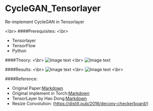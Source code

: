 # CycleGAN_Tensorlayer
Re-implement CycleGAN in Tensorlayer


<\br>
####Prerequisites:
<\br>
* Tensorlayer
* TensorFlow
* Python


####Theory:
<\br>
![Image text](https://github.com/luoxier/CycleGAN_Tensorlayer/blob/master/figures/generator.png)
<\br>
![Image text](https://github.com/luoxier/CycleGAN_Tensorlayer/blob/master/figures/discriminator.png)

####Results:
<\br>
![Image text](https://github.com/luoxier/CycleGAN_Tensorlayer/blob/master/figures/result.png)
<\br>
![Image text](https://github.com/luoxier/CycleGAN_Tensorlayer/blob/master/figures/result2.png)
<\br>

####Reference:

* Original Paper:[Markdown](https://arxiv.org/pdf/1703.10593.pdf)
* Original implement in Torch:[Markdown](https://github.com/junyanz/CycleGAN/)
* TensorLayer by Hao Dong:[Markdown](https://github.com/zsdonghao/tensorlayer)
* Resize Convolution: (https://distill.pub/2016/deconv-checkerboard/)


